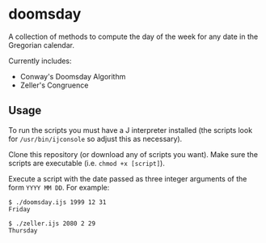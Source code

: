 # doomsday

A collection of methods to compute the day of the week for any date in the Gregorian calendar.

Currently includes:

- Conway's Doomsday Algorithm
- Zeller's Congruence

## Usage

To run the scripts you must have a J interpreter installed (the scripts look for `/usr/bin/ijconsole` so adjust this as necessary).

Clone this repository (or download any of scripts you want). Make sure the scripts are executable (i.e. `chmod +x [script]`).

Execute a script with the date passed as three integer arguments of the form `YYYY MM DD`. For example:

```
$ ./doomsday.ijs 1999 12 31
Friday

$ ./zeller.ijs 2080 2 29    
Thursday
```
